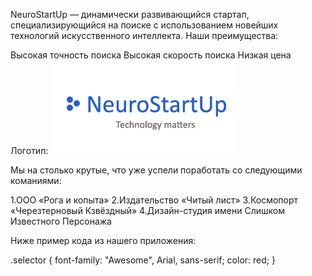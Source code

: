 NeuroStartUp — динамически развивающийся стартап, специализирующийся на поиске с использованием новейших технологий искусственного интеллекта. Наши преимущества:

Высокая точность поиска
Высокая скорость поиска
Низкая цена
Логотип:
![alt text](image.png)

Мы на столько крутые, что уже успели поработать со следующими команиями:

1.ООО «Рога и копыта»
2.Издательство «Читый лист»
3.Космопорт «Черезтерновый Кзвёздный»
4.Дизайн-студия имени Слишком Известного Персонажа

Ниже пример кода из нашего приложения:

.selector {
  font-family: "Awesome", Arial, sans-serif;
  color: red;
}
